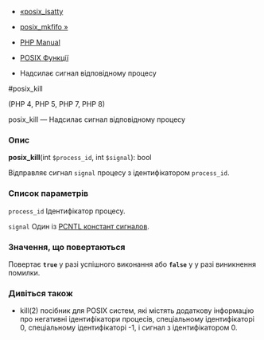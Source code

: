 - [«posix_isatty](function.posix-isatty.md)
- [posix_mkfifo »](function.posix-mkfifo.md)

- [PHP Manual](index.md)
- [POSIX Функції](ref.posix.md)
- Надсилає сигнал відповідному процесу

#posix_kill

(PHP 4, PHP 5, PHP 7, PHP 8)

posix_kill — Надсилає сигнал відповідному процесу

### Опис

**posix_kill**(int `$process_id`, int `$signal`): bool

Відправляє сигнал `signal` процесу з ідентифікатором `process_id`.

### Список параметрів

`process_id`
Ідентифікатор процесу.

`signal`
Один із [PCNTL констант сигналов](pcntl.constants.md).

### Значення, що повертаються

Повертає **`true`** у разі успішного виконання або **`false`** у
у разі виникнення помилки.

### Дивіться також

- kill(2) посібник для POSIX систем, які містять
додаткову інформацію про негативні ідентифікатори
процесів, спеціальному ідентифікаторі 0, спеціальному ідентифікаторі
-1, і сигнал з ідентифікатором 0.

